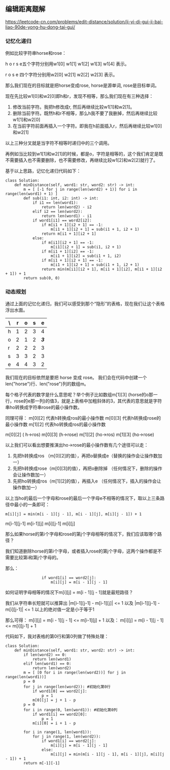 ## 编辑距离题解
https://leetcode-cn.com/problems/edit-distance/solution/ji-yi-di-gui-ji-bai-liao-90de-yong-hu-dong-tai-gui/
### 记忆化递归
例如比较字符串horse和rose：

h o r s e五个字符分别用w1[0] w1[1] w1[2] w1[3] w1[4] 表示。

r o s e 四个字符分别用w2[0] w2[1] w2[2] w2[3] 表示。

那么我们现在的目标就是把horse变成rose, horse是源单词, rose是目标单词。

现在先比较w1[0]和w2[0]即h和r，发现不相等，那么我们现在有三种选择：
1. 修改当前字符。我把h修改成r, 然后再继续比较w1[1]和w2[1]。
2. 删除当前字符。既然h和r不相等，那么h我不要了我删掉，然后再继续比较w1[1]和w2[0]
3. 在当前字符前面再插入一个字符。即我在h前面插入r，然后再继续比较w1[0]和w2[1]

以上三种分叉就是当字符不相等时递归中的三个调用。

再例如当比较到w1[1]和w2[1]的时候，都是o，字符是相等的，这个我们肯定是既不需要插入也不需要删除，也不需要修改，再继续比较w1[2]和w2[2]就行了。

基于以上思路，记忆化递归代码如下：
```
class Solution:
    def minDistance(self, word1: str, word2: str) -> int:
        m = [ [-1 for j in range(len(word2) + 1)] for i in range(len(word1) + 1) ]
        def sub(i1: int, i2: int) -> int:
            if i1 == len(word1):
                return len(word2) - i2
            elif i2 == len(word2):
                return len(word1) - i1
            if word1[i1] == word2[i2]:
                if m[i1 + 1][i2 + 1] == -1:
                    m[i1 + 1][i2 + 1] = sub(i1 + 1, i2 + 1)
                return m[i1 + 1][i2 + 1]
            else:
                if m[i1][i2 + 1] == -1:
                    m[i1][i2 + 1] = sub(i1, i2 + 1)
                if m[i1 + 1][i2] == -1:
                    m[i1 + 1][i2] = sub(i1 + 1, i2)
                if m[i1 + 1][i2 + 1] == -1:
                    m[i1 + 1][i2 + 1] = sub(i1 + 1, i2 + 1)
                return min(m[i1][i2 + 1], m[i1 + 1][i2], m[i1 + 1][i2 + 1]) + 1
        return sub(0, 0)
```

### 动态规划
通过上面的记忆化递归，我们可以感受到那个“隐形”的表格，现在我们让这个表格浮出水面。

\ | r | o | s | e
--- | --- | --- | --- | ---
h| 1| 2| 3| 4
o| 2| 1| 2| ***3***
r| 2| 2| 2| 3
s| 3| 3| 2| 3
e| 4| 4| 3| 2

我们现在的目标依然是要把 horse 变成 rose。 我们会在代码中创建一个len("horse")行、len("rose")列的数组m。

每个格子代表的数字是什么意思呢？举个例子比如数组m[1][3] (horse的o那一行，rose的e那一列)的值3，就是上表格中加粗斜体的3，其代表的意思就是字符串ho转换成字符串rose的最小操作数。

同理可得：
m[0][2] 代表h转换成ros的最小操作数
m[0][3] 代表h转换成rose的最小操作数
m[1][2] 代表ho转换成ros的最小操作数

m[0][2] ( h->ros) m[0][3] (h->rose)
m[1][2] (ho->ros) m[1][3] (ho->rose)

以上我们可以看出想要推演出ho->rose的最小操作数有几个途径可以走：
1. 先把h转换成ros （m[0][2]的值），再把o替换成e（替换的操作会让操作数加一）
2. 先把h转换成rose（m[0][3]的值），再把o删除掉 （任何情况下，删除的操作会让操作数加一）
3. 先把ho转换成ros（m[1][2]的值），再插入e （任何情况下，插入的操作会让操作数加一）

以上当ho的最后一个字母和rose的最后一个字母e不相等的情况下，取以上三条路径中最小的一条即可：
```
m[i][j] = min(m[i - 1][j - 1], m[i - 1][j], m[i][j - 1]) + 1
```
m[i-1][j-1] m[i-1][j]
m[i][j-1]     m[i][j]

那么如果horse的第i个字母和rose的第j个字母相等的情况下，我们应该取哪个路径？

我们知道删除horse的第i个字母，或者插入rose的第j个字母，这两个操作都是不需要比较第i和第j个字母的。

那么：
```
                if word1[i] == word2[j]:
                    m[i][j] = m[i - 1][j - 1]
```
如何证明字母相等的情况下m[i][j] = m[i - 1][j - 1]就是最短路径？

我们从字符串长短就可以推算出 |m[i-1][j-1] - m[i-1][j]| <= 1 以及 |m[i-1][j-1] - m[i][j-1]| <= 1 以上的绝对值一定是小于等于1

那么可得：
m[i][j] = m[i - 1][j - 1] <= m[i-1][j] + 1
以及：
m[i][j] = m[i - 1][j - 1] <= m[i][j-1] + 1

代码如下，我对表格的第0行和第0列做了特殊处理：

```
class Solution:
    def minDistance(self, word1: str, word2: str) -> int:
        if len(word2) == 0:
            return len(word1)
        elif len(word1) == 0:
            return len(word2)
        m = [ [0 for i in range(len(word2))] for j in range(len(word1))]
        p = 0
        for j in range(len(word2)): #初始化第0行
            if word1[0] == word2[j]:
                p = 1
            m[0][j] = j + 1 - p
        p = 0
        for i in range(0, len(word1)): #初始化第0列
            if word1[i] == word2[0]:
                p = 1
            m[i][0] = i + 1 - p

        for i in range(1, len(word1)):
            for j in range(1, len(word2)):
                if word1[i] == word2[j]:
                    m[i][j] = m[i - 1][j - 1]
                else:
                    m[i][j] = min(m[i - 1][j - 1], m[i - 1][j], m[i][j - 1]) + 1
        return m[-1][-1]
```


